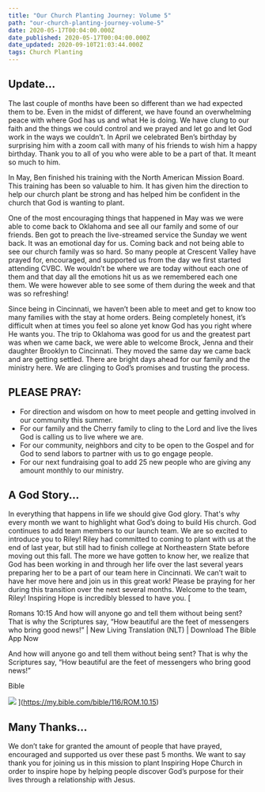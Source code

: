 ```yaml
---
title: "Our Church Planting Journey: Volume 5"
path: "our-church-planting-journey-volume-5"
date: 2020-05-17T00:04:00.000Z
date_published: 2020-05-17T00:04:00.000Z
date_updated: 2020-09-10T21:03:44.000Z
tags: Church Planting
---
```


## Update...

The last couple of months have been so different than we had expected them to be. Even in the midst of different, we have found an overwhelming peace with where God has us and what He is doing. We have clung to our faith and the things we could control and we prayed and let go and let God work in the ways we couldn’t. In April we celebrated Ben’s birthday by surprising him with a zoom call with many of his friends to wish him a happy birthday. Thank you to all of you who were able to be a part of that. It meant so much to him.

In May, Ben finished his training with the North American Mission Board. This training has been so valuable to him. It has given him the direction to help our church plant be strong and has helped him be confident in the church that God is wanting to plant.

One of the most encouraging things that happened in May was we were able to come back to Oklahoma and see all our family and some of our friends. Ben got to preach the live-streamed service the Sunday we went back. It was an emotional day for us. Coming back and not being able to see our church family was so hard. So many people at Crescent Valley have prayed for, encouraged, and supported us from the day we first started attending CVBC. We wouldn’t be where we are today without each one of them and that day all the emotions hit us as we remembered each one them. We were however able to see some of them during the week and that was so refreshing!

Since being in Cincinnati, we haven’t been able to meet and get to know too many families with the stay at home orders. Being completely honest, it’s difficult when at times you feel so alone yet know God has you right where He wants you. The trip to Oklahoma was good for us and the greatest part was when we came back, we were able to welcome Brock, Jenna and their daughter Brooklyn to Cincinnati. They moved the same day we came back and are getting settled. There are bright days ahead for our family and the ministry here. We are clinging to God’s promises and trusting the process.

## PLEASE PRAY:

- For direction and wisdom on how to meet people and getting involved in our community this summer.
- For our family and the Cherry family to cling to the Lord and live the lives God is calling us to live where we are.
- For our community, neighbors and city to be open to the Gospel and for God to send labors to partner with us to go engage people.
- For our next fundraising goal to add 25 new people who are giving any amount monthly to our ministry.

## A God Story...

In everything that happens in life we should give God glory. That's why every month we want to highlight what God’s doing to build His church. God continues to add team members to our launch team. We are so excited to introduce you to Riley! Riley had committed to coming to plant with us at the end of last year, but still had to finish college at Northeastern State before moving out this fall. The more we have gotten to know her, we realize that God has been working in and through her life over the last several years preparing her to be a part of our team here in Cincinnati. We can’t wait to have her move here and join us in this great work! Please be praying for her during this transition over the next several months. Welcome to the team, Riley! Inspiring Hope is incredibly blessed to have you.
[

Romans 10:15 And how will anyone go and tell them without being sent? That is why the Scriptures say, “How beautiful are the feet of messengers who bring good news!” | New Living Translation (NLT) | Download The Bible App Now

And how will anyone go and tell them without being sent? That is why the Scriptures say, “How beautiful are the feet of messengers who bring good news!”

Bible

![](https://www.bible.com/static-assets/icons/bible/200/en.png)
](https://my.bible.com/bible/116/ROM.10.15)

## Many Thanks...

We don’t take for granted the amount of people that have prayed, encouraged and supported us over these past 5 months. We want to say thank you for joining us in this mission to plant Inspiring Hope Church in order to inspire hope by helping people discover God’s purpose for their lives through a relationship with Jesus.
